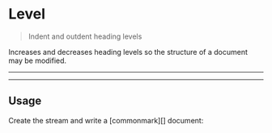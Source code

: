 # Level 

<? @include readme/badges.md ?>

> Indent and outdent heading levels

Increases and decreases heading levels so the structure of a document may be modified.

<? @include {=readme} install.md ?>

***
<!-- @toc -->
***

## Usage

Create the stream and write a [commonmark][] document:

<? @source {javascript=s/\.\.\/index/mklevel/gm} usage.js ?>

<? @include {=readme} help.md ?>

<? @exec mkapi index.js level.js --title=API --level=2 ?>
<? @include {=readme} license.md links.md ?>
